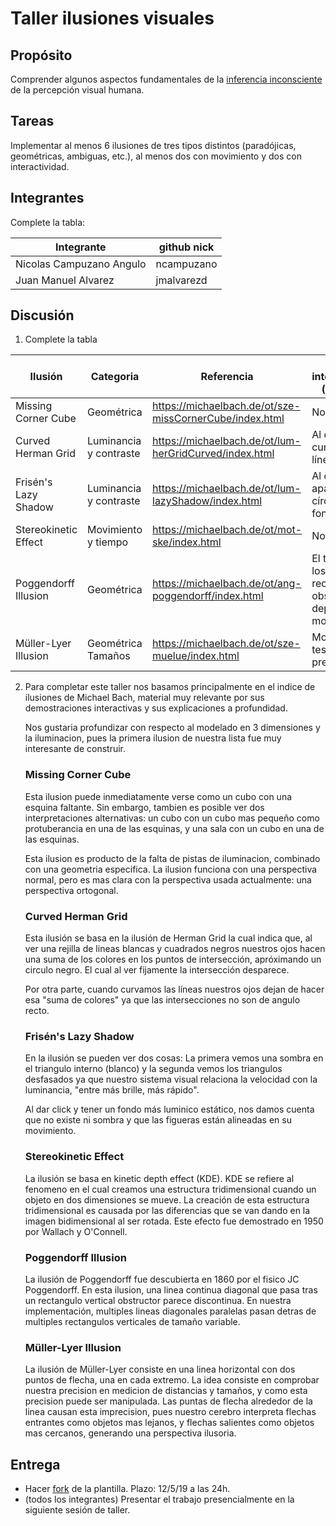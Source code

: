 # Taller ilusiones visuales

## Propósito

Comprender algunos aspectos fundamentales de la [inferencia inconsciente](https://github.com/VisualComputing/Cognitive) de la percepción visual humana.

## Tareas

Implementar al menos 6 ilusiones de tres tipos distintos (paradójicas, geométricas, ambiguas, etc.), al menos dos con movimiento y dos con interactividad.

## Integrantes

Complete la tabla:

| Integrante | github nick |
|------------|-------------|
| Nicolas Campuzano Angulo | ncampuzano |
| Juan Manuel Alvarez | jmalvarezd |

## Discusión

1. Complete la tabla

| Ilusión | Categoria | Referencia | Tipo de interactividad (si aplica) | URL código base (si aplica) |
|---------|-----------|------------|------------------------------------|-----------------------------|
| Missing Corner Cube | Geométrica |https://michaelbach.de/ot/sze-missCornerCube/index.html| No aplica | No aplica  |
| Curved Herman Grid | Luminancia y contraste | https://michaelbach.de/ot/lum-herGridCurved/index.html | Al dar click curvan las líneas | No aplica |
| Frisén's Lazy Shadow | Luminancia y contraste | https://michaelbach.de/ot/lum-lazyShadow/index.html | Al dar click aparece un círculo con fondo | https://processing.org/examples/regularpolygon.html |
| Stereokinetic Effect | Movimiento y tiempo | https://michaelbach.de/ot/mot-ske/index.html | No aplica | https://gist.github.com/atduskgreg/1516424 |
| Poggendorff Illusion | Geométrica | https://michaelbach.de/ot/ang-poggendorff/index.html | El tamaño de los rectangulos obstructores depende del mouse | No aplica |
| Müller-Lyer Illusion | Geométrica Tamaños | https://michaelbach.de/ot/sze-muelue/index.html | Mouse para testear precision  | No Aplica |

2. Para completar este taller nos basamos principalmente en el indice de ilusiones de Michael Bach, material muy relevante por sus demostraciones interactivas y sus explicaciones a profundidad.

    Nos gustaria profundizar con respecto al modelado en 3 dimensiones y la iluminacion, pues la primera ilusion de nuestra lista fue muy interesante de construir.


    ### Missing Corner Cube
    
    Esta ilusion puede inmediatamente verse como un cubo con una esquina faltante. Sin embargo, tambien es posible ver dos interpretaciones alternativas: un cubo con un cubo mas pequeño como protuberancia en una de las esquinas, y una sala con un cubo en una de las esquinas.
    
    Esta ilusion es producto de la falta de pistas de iluminacion, combinado con una geometria especifica. La ilusion funciona con una perspectiva normal, pero es mas clara con la perspectiva usada actualmente: una perspectiva ortogonal. 
    
    ### Curved Herman Grid
    Esta ilusión se basa en la ilusión de Herman Grid la cual indica que, al ver una rejilla de lineas blancas y cuadrados negros nuestros ojos hacen una suma de los colores en los puntos de intersección, apróximando un circulo negro. El  cual al ver fijamente la intersección desparece.

    Por otra parte, cuando curvamos las líneas nuestros ojos dejan de hacer esa "suma de colores" ya que las intersecciones no son de angulo recto.

    ### Frisén's Lazy Shadow
    En la ilusión se pueden ver dos cosas: La primera vemos una sombra en el triangulo interno (blanco) y la segunda vemos los triangulos desfasados ya que nuestro sistema visual relaciona la velocidad con la luminancia, "entre más brille, más rápido".

    Al dar click y tener un fondo más luminico estático, nos damos cuenta que no existe ni sombra y que las figueras están alineadas en su movimiento.

    ### Stereokinetic Effect
    La ilusión se basa en kinetic depth effect (KDE). KDE se refiere al fenomeno en el cual creamos una estructura tridimensional cuando un objeto en dos dimensiones se mueve. La creación de esta estructura tridimensional es causada por las diferencias que se van dando en la imagen bidimensional al ser rotada. Este efecto fue demostrado en 1950 por Wallach y O'Connell.

    ### Poggendorff Illusion
    La ilusión de Poggendorff fue descubierta en 1860 por el fisico JC Poggendorff. En esta ilusion, una linea continua diagonal que pasa tras un rectangulo vertical obstructor parece discontinua. En nuestra implementación, multiples lineas diagonales paralelas pasan detras de multiples rectangulos verticales de tamaño variable. 
    
    ### Müller-Lyer Illusion
    La ilusión de Müller-Lyer consiste en una linea horizontal con dos puntos de flecha, una en cada extremo. La idea consiste en comprobar nuestra precision en medicion de distancias y tamaños, y como esta precision puede ser manipulada. Las puntas de flecha alrededor de la linea causan esta imprecision, pues nuestro cerebro interpreta flechas entrantes como objetos mas lejanos, y flechas salientes como objetos mas cercanos, generando una perspectiva ilusoria.
    
## Entrega

* Hacer [fork](https://help.github.com/articles/fork-a-repo/) de la plantilla. Plazo: 12/5/19 a las 24h.
* (todos los integrantes) Presentar el trabajo presencialmente en la siguiente sesión de taller.
